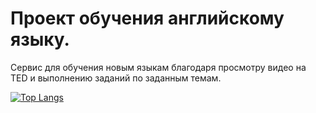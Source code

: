 # Проект обучения английскому языку.
Сервис для обучения новым языкам благодаря просмотру видео на TED и выполнению заданий по заданным темам.

[![Top Langs](https://github-readme-stats.vercel.app/api/top-langs/?username=rareHalex&layout=compact)]((https://github.com/rareHalex/English_website_project))
